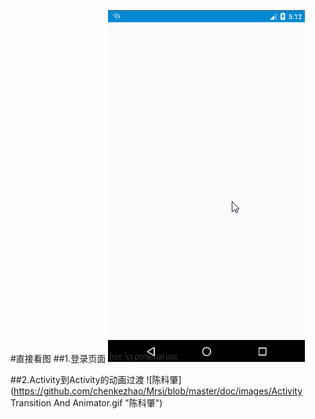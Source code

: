 #直接看图
##1.登录页面
![陈科肇](https://github.com/chenkezhao/Mrsi/blob/master/doc/images/login.gif "陈科肇")


##2.Activity到Activity的动画过渡
![陈科肇](https://github.com/chenkezhao/Mrsi/blob/master/doc/images/Activity Transition And Animator.gif "陈科肇")
